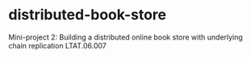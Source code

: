 # distributed-book-store
Mini-project 2: Building a distributed online book store with underlying chain replication LTAT.06.007
